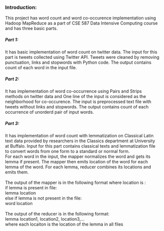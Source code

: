
<h3>
Introduction:
</h3>
This project has word count and word co-occurence implementation using Hadoop MapReduce as a part of CSE 587 Data Intensive Computing course and has three basic parts.<br>

<h5>
Part 1: 
</h5>
It has basic implementation of word count on twitter data. The input for this part is tweets collected using Twitter API. Tweets were cleaned by removing punctuation, links and stopwords with Python code. The output contains count of each word in the input file.<br>

<h5>
Part 2:
</h5>
It has implementation of word co-occurrence using Pairs and Strips methods on twitter data and One line of the input is considered as the neighborhood for co-occurence. The input is preprocessed text file with tweets without links and stopwords. The output contains count of each occurrence of unorderd pair of input words.<br>

<h5>
Part 3:
</h5>
It has implementation of word count with lemmatization on Classical Latin text data provided by researchers in the Classics department at University at Buffalo. Input for this part contains classical texts and lemmatization file to convert words from one form to a standard or normal form. <br>
For each word in the input, the mapper normalizes the word and gets its lemma if present. The mapper then emits location of the word for each lemma of the word. For each lemma, reducer combines its locations and emits them. <br>
<br>
The output of the mapper is in the following format where location is <docname, [chapter,line]>: <br>
if lemma is present in file:<br>
lemma location<br>
else if lemma is not present in the file:<br>
word location<br>
<br>
The output of the reducer is in the following format:<br>
lemma location1, location2, location3,...<br>
where each locaiton is the location of the lemma in all files<br>
